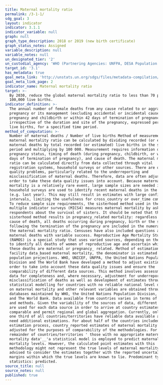 ```yaml
---
title: Maternal mortality ratio
permalink: /3-1-1/
sdg_goal: 3
layout: indicator
indicator: 3.1.1
indicator_variable: null
graph: null
graph_type_description: 2018 or 2019 (new birth certificate)
graph_status_notes: Assigned
variable_description: null
variable_notes: null
un_designated_tier: '2'
un_custodial_agency: 'WHO (Partnering Agencies: UNFPA, DESA Population Division, World Bank)'
target_id: '3.1'
has_metadata: true
goal_meta_link: 'http://unstats.un.org/sdgs/files/metadata-compilation/Metadata-Goal-3.pdf'
goal_meta_link_page: 2
indicator_name: Maternal mortality ratio
target: >-
  By 2030, reduce the global maternal mortality ratio to less than 70 per
  100,000 live births.
indicator_definition: >-
  The annual number of female deaths from any cause related to or aggravated by
  pregnancy or its management (excluding accidental or incidental causes) during
  pregnancy and childbirth or within 42 days of termination of pregnancy,
  irrespective of the duration and site of the pregnancy, expressed per 100 000
  live births, for a specified time period.
method_of_computation: >-
  Number of maternal deaths / Number of live births Method of measurement The
  maternal mortality ratio can be calculated by dividing recorded (or estimated)
  maternal deaths by total recorded (or estimated) live births in the same
  period and multiplying by 100 000. Measurement requires information on
  pregnancy status, timing of death (during pregnancy, childbirth, or within 42
  days of termination of pregnancy), and cause of death. The maternal mortality
  ratio can be calculated directly from data collected through vital
  registration systems, household surveys or other sources. There are often data
  quality problems, particularly related to the underreporting and
  misclassification of maternal deaths. Therefore, data are often adjusted in
  order to take these data quality issues into account. Because maternal
  mortality is a relatively rare event, large sample sizes are needed if
  household surveys are used to identify recent maternal deaths in the household
  (e.g. last year). This may still result in estimates with large confidence
  intervals, limiting the usefulness for cross_country or over_time comparisons.
  To reduce sample size requirements, the sisterhood method used in the DHS and
  multiple indicator surveys (MICS4) measures maternal mortality by asking
  respondents about the survival of sisters. It should be noted that the
  sisterhood method results in pregnancy_related mortality: regardless of the
  cause of death, all deaths occurring during pregnancy, birth or the six weeks
  following the termination of the pregnancy are included in the numerator of
  the maternal mortality ratio. Censuses have also included questions about
  maternal deaths with variable success. Reproductive Age Mortality Studies
  (RAMOS) is a special study that uses varied sources, depending on the context,
  to identify all deaths of women of reproductive age and ascertain which of
  these deaths are maternal or pregnancy_ related. Method of estimation For
  facility data_based maternal mortality, the denominator is estimated using
  population projections. WHO, UNICEF, UNFPA, the United Nations Population
  Division and The World Bank have developed a method to adjust existing data in
  order to take into account these data quality issues and ensure the
  comparability of different data sources. This method involves assessment of
  data for completeness and, where necessary, adjustment for underreporting and
  misclassification of deaths as well as development of estimates through
  statistical modelling for countries with no reliable national level data. Data
  on maternal mortality and other relevant variables are obtained through
  databases maintained by WHO, the United Nations Population Division, UNICEF,
  and The World Bank. Data available from countries varies in terms of source
  and methods. Given the variability of the sources of data, different methods
  are used for each data source in order to arrive at country estimates that are
  comparable and permit regional and global aggregation. Currently, only about
  one third of all countries/territories have reliable data available and do not
  need additional estimations. For about half of the countries included in the
  estimation process, country_reported estimates of maternal mortality are
  adjusted for the purposes of comparability of the methodologies. For the
  remainder of countries/territories ' those with no appropriate maternal
  mortality data'__'a statistical model is employed to predict maternal
  mortality levels. However, the calculated point estimates with this
  methodology might not represent the true levels of maternal mortality. It is
  advised to consider the estimates together with the reported uncertainty
  margins within which the true levels are known to lie. Predominant type of
  statistics: predicted.
source_title: null
source_notes: null
published: true
---
```

